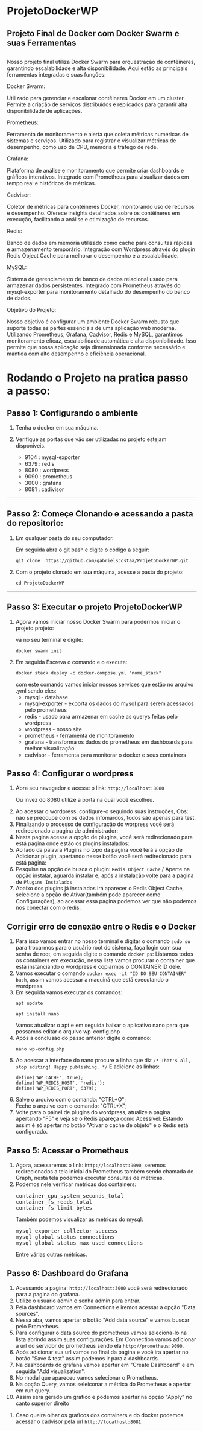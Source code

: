 # ProjetoDockerWP

<body>
    <h2>Projeto Final de Docker com Docker Swarm e suas Ferramentas<h2></h2>
<p>
Nosso projeto final utiliza Docker Swarm para orquestração de contêineres, garantindo escalabilidade e alta disponibilidade. Aqui estão as principais ferramentas integradas e suas funções:

Docker Swarm:

Utilizado para gerenciar e escalonar contêineres Docker em um cluster.
Permite a criação de serviços distribuídos e replicados para garantir alta disponibilidade de aplicações.

Prometheus:

Ferramenta de monitoramento e alerta que coleta métricas numéricas de sistemas e serviços.
Utilizado para registrar e visualizar métricas de desempenho, como uso de CPU, memória e tráfego de rede.

Grafana:

Plataforma de análise e monitoramento que permite criar dashboards e gráficos interativos.
Integrado com Prometheus para visualizar dados em tempo real e históricos de métricas.

Cadvisor:

Coletor de métricas para contêineres Docker, monitorando uso de recursos e desempenho.
Oferece insights detalhados sobre os contêineres em execução, facilitando a análise e otimização de recursos.

Redis:

Banco de dados em memória utilizado como cache para consultas rápidas e armazenamento temporário.
Integração com Wordpress através do plugin Redis Object Cache para melhorar o desempenho e a escalabilidade.

MySQL:

Sistema de gerenciamento de banco de dados relacional usado para armazenar dados persistentes.
Integrado com Prometheus através do mysql-exporter para monitoramento detalhado do desempenho do banco de dados.

Objetivo do Projeto:

Nosso objetivo é configurar um ambiente Docker Swarm robusto que suporte todas as partes essenciais de uma aplicação web moderna. Utilizando Prometheus, Grafana, Cadvisor, Redis e MySQL, garantimos monitoramento eficaz, escalabilidade automática e alta disponibilidade. Isso permite que nossa aplicação seja dimensionada conforme necessário e mantida com alto desempenho e eficiência operacional.</p>

<body>
    <h1> Rodando o Projeto na pratica passo a passo:</h1>
    <div>
        <h2>Passo 1: Configurando o ambiente</h2>
        <ol>
            <li><p>Tenha o docker em sua máquina.</p></li>
            <li>
                <p>
                    Verifique as portas que vão ser utilizadas no projeto estejam disponiveis.
                </p>
                <ul>
                    <li>9104 : mysql-exporter</li>
                    <li>6379 : redis</li>
                    <li>8080 : wordpress</li>
                    <li>9090 : prometheus</li>
                    <li>3000 : grafana</li>
                    <li>8081 : cadivisor</li>
                </ul>
            </li>
        </ol>
    </div>
    <hr/>
    <div>
        <h2>
            Passo 2: Começe Clonando e acessando a pasta do repositorio:
        </h2>
        <ol>
            <li>
                <p>
                    Em qualquer pasta do seu computador.
                </p>
                <p>Em seguida abra o git bash e digite o código a seguir:</p>
                <pre><code>git clone  https://github.com/gabrielscostaa/ProjetoDockerWP.git</code></pre>
            </li>
            <li>
                Com o projeto clonado em sua máquina, acesse a pasta do projeto:
                <pre><code>cd ProjetoDockerWP</code></pre>
            </li>
        </ol>
    </div>
    <hr/>
    <div>
        <h2>Passo 3: Executar o projeto ProjetoDockerWP</h2>
        <ol>
            <li>
                Agora vamos iniciar nosso Docker Swarm para podermos iniciar o projeto projeto:
                <p>vá no seu terminal e digite:</p>
                <pre><code>docker swarm init</code></pre>
            </li>
            <li>
                Em seguida Escreva o comando e o execute:
                <pre><code>docker stack deploy -c docker-compose.yml "nome_stack"</code></pre>
                com este comando vamos iniciar nossos services que estão no arquivo .yml sendo eles:
                <ul>
                    <li>mysql - database</li>
                    <li>mysql-exporter - exporta os dados do mysql para serem acessados pelo prometheus</li>
                    <li>redis - usado para armazenar em cache as querys feitas pelo wordpress</li>
                    <li>wordpress - nosso site</li>
                    <li>prometheus - ferramenta de monitoramento</li>
                    <li>grafana - transforma os dados do prometheus em dashboards para melhor visualização</li>
                    <li>cadvisor - ferramenta para monitorar o docker e seus containers</li>
                </ul>
            </li>
        </ol>
    </div>
    <div>
        <h2>Passo 4: Configurar o wordpress</h2>
        <ol>
            <li>Abra seu navegador e acesse o link: <code>http://localhost:8080</code></li>
            <p>Ou invez do 8080 utilize a porta na qual você escolheu.</p>
            <li>
                Ao acessar o wordpress, configure-o seguindo suas instruções, Obs: não se preocupe com os dados infomardos, todos são apenas para test.
            </li>
            <li>
                Finalizando o processo de configuração do worpress você será redirecionado a pagina de administrador:
            </li>
            <li>
                Nesta pagina acesse a opção de plugins, você será redirecionado para está pagina onde estão os plugins instalados:
            </li>
            <li>
                Ao lado da palavra Plugins no topo da pagina você terá a opção de Adicionar plugin, apertando nesse botão você será redirecionado para está pagina:
            </li>
            <li>
                Pesquise na opção de busca o plugin: <code>Redis Object Cache</code>
                /
                Aperte na opção instalar, aguarda instalar e, após a instalação volte para a pagina de <code>Plugins Instalados</code>
            </li>
            <li>
                Abaixo dos plugins já instalados irá aparecer o Redis Object Cache, selecione a opção de Ativar(também pode aparecer como Configurações), ao acessar essa pagina podemos ver que não podemos nos conectar com o redis:
            </li>
        </ol>
    </div>
    <div>
        <h2>Corrigir erro de conexão entre o Redis e o Docker</h2>
        <ol>
            <li>
                Para isso vamos entrar no nosso terminal e digitar o comando <code>sudo su</code> para trocarmos para o usuário root do sistema, faça login com sua senha de root, em seguida digite o comando <code>docker ps</code>:
                Listamos todos os containers em execução, nessa lista vamos procurar o container que está instanciando o wordpress e copiarmos o CONTAINER ID dele.
            </li>
            <li>
                Vamos executar o comando <code>docker exec -it "ID DO SEU CONTAINER" bash</code>, assim vamos acessar a maquiná que está executando o wordpress.
            </li>
            <li>
                Em seguida vamos executar os comandos:
                <pre><code>apt update</code></pre>
                <pre><code>apt install nano</code></pre>
                Vamos atualizar o apt e em seguida baixar o aplicativo nano para que possamos editar o arquivo wp-config.php
            </li>
            <li>
                Após a conclusão do passo anterior digite o comando:
                <pre><code>nano wp-config.php</code></pre>
            </li>
            <li>
                Ao acessar a interface do nano procure a linha que diz <code>/* That's all, stop editing! Happy publishing. */</code>
                E adicione as linhas:
                <pre><code>define('WP_CACHE', true);<br>define('WP_REDIS_HOST', 'redis');<br>define('WP_REDIS_PORT', 6379);</code></pre>
            </li>
            <li>
                Salve o arquivo com o comando: "CTRL+O";<br>
                Feche o arquivo com o comando: "CTRL+X";
            </li>
            <li>
                Volte para o painel de plugins do wordpress, atualize a pagina apertando "F5" e veja se o Redis apareça como Acessível:
                Estando assim é só apertar no botão "Ativar o cache de objeto" e o Redis está configurado.
            </li>
        </ol>
    </div>
    <div>
        <h2>Passo 5: Acessar o Prometheus</h2>
        <ol>
            <li>
                Agora, acessaremos o link: <code>http://localhost:9090</code>, seremos redirecionados a tela inicial do Prometheus também sendo chamada de Graph, nesta tela podemos executar consultas de métricas.
            </li>
            <li>
                Podemos nele verificar metricas dos containers:
                <pre>container_cpu_system_seconds_total<br>container_fs_reads_total<br>container_fs_limit_bytes</pre>
                Também podemos visualizar as metricas do mysql:
                <pre>mysql_exporter_collector_success<br>mysql_global_status_connections<br>mysql_global_status_max_used_connections</pre>
                Entre várias outras métricas.
            </li>
        </ol>
    </div>
    <div>
        <h2>Passo 6: Dashboard do Grafana</h2>
        <ol>
            <li>
                Acessando a pagina: <code>http://localhost:3000</code> você será redirecionado para a pagina do grafana.
            </li>
            <li>
                Utilize o usuario admin e senha admin para entrar.
            </li>
            <li>
                Pela dashboard vamos em Connections e iremos acessar a opção "Data sources".
            </li>
            <li>
                Nessa aba, vamos apertar o botão "Add data source" e vamos buscar pelo Prometheus.
            </li>
            <li>
                Para configurar o data source do prometheus vamos seleciona-lo na lista abrindo assim suas configurações.
                Em Connection vamos adicionar a url do servidor do prometheus sendo ela <code>http://prometheus:9090</code>.
            </li>
            <li>Após adicionar sua url vamos no final da pagina e você ira apertar no botão "Save & test" assim podemos ir para a dashboards.</li>
            <li>Na dashboards do grafana vamos apertar em "Create Dashboard" e em seguida "Add visualization".</li>
            <li>No modal que apareceu vamos selecionar o Prometheus.</li>
            <li>Na opção Query, vamos seleiconar a métrica do Prometheus e apertar em run query.</li>
            <li>
                Assim será gerado um grafico e podemos apertar na opção "Apply" no canto superior direito
            </li>
        </ol>
    </div>
    <div>
        <ol>
            <li> Caso queira olhar os graficos dos containers e do docker podemos acessar o cadvisor pela url <code>http://localhost:8081</code>.
        </ol>
    </div>
</body>
